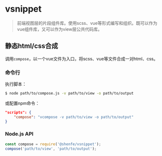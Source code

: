 # vsnippet

> 前端视图层的片段组件库。使用scss、vue等形式编写和组织。既可以作为vue组件库，又可以作为view层公共代码库。

## 静态html/css合成

调用`compose`，以一个vue文件为入口，将scss、vue等文件合成一对html、css。

### 命令行

执行脚本：

```bash
$ node path/to/compose.js -v path/to/view -o path/to/output
```

或配置npm命令：

```json
"scripts": {
    "compose": "vcompose -v path/to/view -o path/to/output"
}
```

### Node.js API

```js
const compose = require('@shenfe/vsnippet');
compose('path/to/view', 'path/to/output');
```
